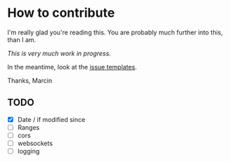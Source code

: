 # How to contribute

I'm really glad you're reading this. You are probably much further into this, than I am.

_This is very much work in progress._

In the meantime, look at the [issue templates](.github/ISSUE_TEMPLATE/).

Thanks,
Marcin

## TODO

- [x] Date / if modified since
- [ ] Ranges
- [ ] cors
- [ ] websockets
- [ ] logging

